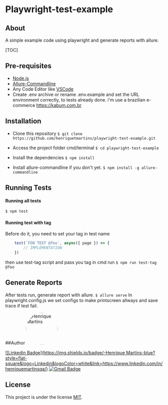 # Playwright-test-example

## About
A simple example code using playwright and generate reports with allure.


[TOC]

## Pre-requisites
* [Node.js](https://nodejs.org/en/download/)
* [Allure-Commandline](https://www.npmjs.com/package/allure-commandline)
* Any Code Editor like [VSCode](https://code.visualstudio.com/)
* Create .env archive or rename .env.example and set the URL environment correctly, to tests already done. i'm use a brazilian e-commerce https://kabum.com.br

## Installation
* Clone this repository
`$ git clone https://github.com/henriquetmartins/playwright-test-example.git` 

*  Access the project folder cmd/terminal
`$ cd playwright-test-example`

* Install the dependencies 
`$ npm install` 

* Install allure-commandline if you don't yet.
`$ npm install -g allure-commandline` 


## Running Tests
#### Running all tests
`$ npm test` 


#### Running test with tag
Before do it, you need to set your tag in test name
```javascript
    test(`FOO TEST @foo`, async({ page }) => {       
        // IMPLEMENTATION
    })
```
then use test-tag script and pass you tag in cmd run
`$ npm run test-tag @foo` 


## Generate Reports
After tests run, generate report with allure. 
`$ allure serve` 
In playwright.config.js we set configs to make printscreen allways and save trace if test fail. 

##Author
<img style="border-radius: 50%;" src="https://avatars3.githubusercontent.com/henriquetmartins" width="100px;" alt="Henrique Martins"/>

[![Linkedin Badge](https://img.shields.io/badge/-Henrique Martins-blue?style=flat-square&logo=Linkedin&logoColor=white&link=https://www.linkedin.com/in/henriquemartinsqa/)](https://www.linkedin.com/in/henriquemartinsqa/) 
[![Gmail Badge](https://img.shields.io/badge/-henriqueteixeiramartins@gmail.com-c14438?style=flat-square&logo=Gmail&logoColor=white&link=mailto:henriqueteixeiramartins@gmail.com)](mailto:henriqueteixeiramartins@gmail.com)


## License

This project is under the license [MIT](./LICENSE).

